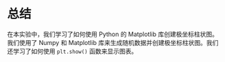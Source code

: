 # 总结

在本实验中，我们学习了如何使用 Python 的 Matplotlib 库创建极坐标柱状图。我们使用了 Numpy 和 Matplotlib 库来生成随机数据并创建极坐标柱状图。我们还学习了如何使用 `plt.show()` 函数来显示图表。
